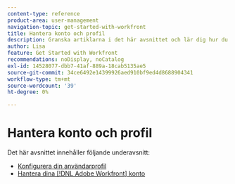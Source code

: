 ```yaml
---
content-type: reference
product-area: user-management
navigation-topic: get-started-with-workfront
title: Hantera konto och profil
description: Granska artiklarna i det här avsnittet och lär dig hur du hanterar dina [!DNL Workfront] konto och användarprofil.
author: Lisa
feature: Get Started with Workfront
recommendations: noDisplay, noCatalog
exl-id: 14528077-dbb7-41af-889a-18cab5135ae5
source-git-commit: 34ce6492e14399926aed910bf9ed4d8688904341
workflow-type: tm+mt
source-wordcount: '39'
ht-degree: 0%

---
```


# Hantera konto och profil

Det här avsnittet innehåller följande underavsnitt:

* [Konfigurera din användarprofil](../../workfront-basics/manage-your-account-and-profile/configuring-your-user-profile/configure-user-profile.md)
* [Hantera dina [!DNL Adobe Workfront] konto](../../workfront-basics/manage-your-account-and-profile/managing-your-workfront-account/manage-workfront-account.md)

